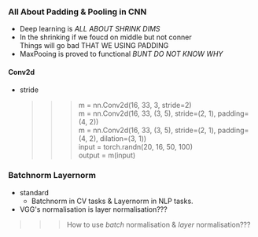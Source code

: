 ### All About Padding & Pooling in CNN ###
+ Deep learning is _ALL ABOUT SHRINK DIMS_
+ In the shrinking if we foucd on middle but not conner   
Things will go bad THAT WE USING PADDING
+ MaxPooing is proved to functional _BUNT DO NOT KNOW WHY_

#### Conv2d ####
+ stride
    >>> m = nn.Conv2d(16, 33, 3, stride=2)  
    >>> m = nn.Conv2d(16, 33, (3, 5), stride=(2, 1), padding=(4, 2))  
    >>> m = nn.Conv2d(16, 33, (3, 5), stride=(2, 1), padding=(4, 2), dilation=(3, 1))  
    >>> input = torch.randn(20, 16, 50, 100)  
    >>> output = m(input)  

### Batchnorm  Layernorm ###
 + standard 
   + Batchnorm in CV tasks & Layernorm in NLP tasks.
+ VGG's normalisation is layer normalisation???
>>> How to use _batch_ normalisation & _layer_ normalisation???
